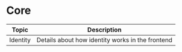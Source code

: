 # Core

| Topic | Description |
| ------- | ----------- |
| Identity | Details about how identity works in the frontend |
